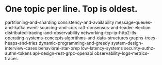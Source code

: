 # One topic per line. Top is oldest.

partitioning-and-sharding
consistency-and-availability
message-queues-and-kafka
event-sourcing-and-cqrs
raft-consensus-and-leader-election
distributed-tracing-and-observability
networking-tcp-ip-http2-tls
operating-systems-concepts
algorithms-and-data-structures
graphs-trees-heaps-and-tries
dynamic-programming-and-greedy
system-design-interview-cases
behavioral-star-prep
low-latency-systems
security-authz-authn-tokens
api-design-rest-grpc-openapi
observability-logs-metrics-traces